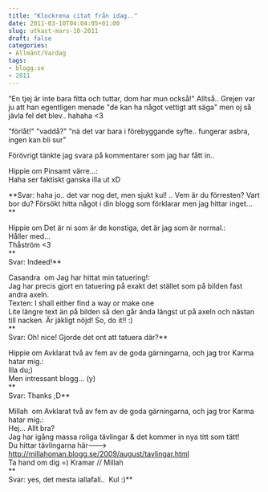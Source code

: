 ```yaml
---
title: "Klockrena citat från idag.."
date: 2011-03-10T04:04:05+01:00
slug: utkast-mars-10-2011
draft: false
categories:
- Allmänt/Vardag
tags:
- blogg.se
- 2011
---
```

"En tjej är inte bara fitta och tuttar, dom har mun också!" Alltså.. Grejen var ju att han egentligen menade "de kan ha något vettigt att säga" men oj så jävla fel det blev.. hahaha <3  
  
"förlåt!" "vaddå?" "nä det var bara i förebyggande syfte.. fungerar asbra, ingen kan bli sur"  
  
Förövrigt tänkte jag svara på kommentarer som jag har fått in..  
  
  
Hippie om Pinsamt värre...:  
Haha ser faktiskt ganska illa ut xD  
  
**Svar: haha jo.. det var nog det, men sjukt kul! .. Vem är du förresten? Vart bor du? Försökt hitta något i din blogg som förklarar men jag hittar inget...  
**  
  
Hippie om Det är ni som är de konstiga, det är jag som är normal.:  
Håller med...  
Thåström <3  
**  
Svar: Indeed!**  
  
  
Casandra  om Jag har hittat min tatuering!:  
Jag har precis gjort en tatuering på exakt det stället som på bilden fast andra axeln.  
Texten: I shall either find a way or make one  
Lite längre text än på bilden så den går ända längst ut på axeln och nästan till nacken. Är jäkligt nöjd! So, do it!! :)  
**  
Svar: Oh! nice! Gjorde det ont att tatuera där?**  
  
  
Hippie om Avklarat två av fem av de goda gärningarna, och jag tror Karma hatar mig.:  
Illa du;)  
Men intressant blogg... (y)  
**  
Svar: Thanks ;D**  
  
  
Millah  om Avklarat två av fem av de goda gärningarna, och jag tror Karma hatar mig.:  
Hej... Allt bra?  
Jag har igång massa roliga tävlingar & det kommer in nya titt som tätt!  
Du hittar tävlingarna här---> http://millahoman.blogg.se/2009/august/tavlingar.html  
Ta hand om dig =) Kramar // Millah  
**  
Svar: yes, det mesta iallafall..  Kul :)**